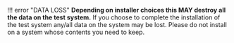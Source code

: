 !!! error "DATA LOSS"
    **Depending on installer choices this MAY destroy all the data on the test system.**
    If you choose to complete the installation of the test system any/all data on the system may be lost. Please do not install on a system whose contents you need to keep.
